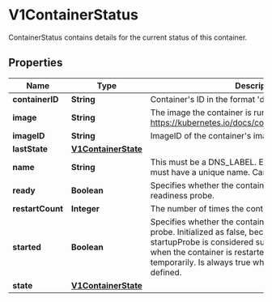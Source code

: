 

# V1ContainerStatus

ContainerStatus contains details for the current status of this container.
## Properties

Name | Type | Description | Notes
------------ | ------------- | ------------- | -------------
**containerID** | **String** | Container&#39;s ID in the format &#39;docker://&lt;container_id&gt;&#39;. |  [optional]
**image** | **String** | The image the container is running. More info: https://kubernetes.io/docs/concepts/containers/images. | 
**imageID** | **String** | ImageID of the container&#39;s image. | 
**lastState** | [**V1ContainerState**](V1ContainerState.md) |  |  [optional]
**name** | **String** | This must be a DNS_LABEL. Each container in a pod must have a unique name. Cannot be updated. | 
**ready** | **Boolean** | Specifies whether the container has passed its readiness probe. | 
**restartCount** | **Integer** | The number of times the container has been restarted. | 
**started** | **Boolean** | Specifies whether the container has passed its startup probe. Initialized as false, becomes true after startupProbe is considered successful. Resets to false when the container is restarted, or if kubelet loses state temporarily. Is always true when no startupProbe is defined. |  [optional]
**state** | [**V1ContainerState**](V1ContainerState.md) |  |  [optional]




